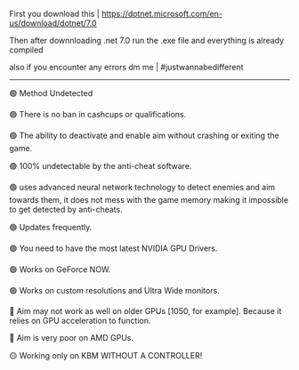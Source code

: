 First you download this | https://dotnet.microsoft.com/en-us/download/dotnet/7.0

Then after downnloading .net 7.0 run the .exe file and everything is already compiled

also if you encounter any errors dm me | #justwannabedifferent

----------------------------------------------------------------------------------------------------------------------------------------------------------------------

🟢 Method Undetected

🟢 There is no ban in cashcups or qualifications.

🟢 The ability to deactivate and enable aim without crashing or exiting the game.

🟢 100% undetectable by the anti-cheat software.

🟢 uses advanced neural network technology to detect enemies and aim towards them, it does not mess with the game memory making it impossible to get detected by anti-cheats.

🟢 Updates frequently.

🟢 You need to have the most latest NVIDIA GPU Drivers.

🟢 Works on GeForce NOW.

🟢 Works on custom resolutions and Ultra Wide monitors.

🔴 Aim may not work as well on older GPUs [1050, for example]. Because it relies on GPU acceleration to function.

🔴 Aim is very poor on AMD GPUs.

🟡 Working only on KBM WITHOUT A CONTROLLER!
